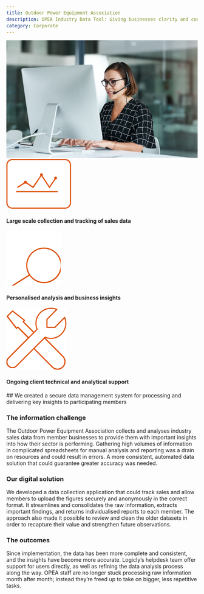 ```yaml
---
title: Outdoor Power Equipment Association
description: OPEA Industry Data Tool: Giving businesses clarity and confidence
category: Corporate
---
```

<div class="grid grid-cols-12">

<div class="col-span-12 project-images">
    <img src="/Projects/Images/13_Outdoor_Power_Equipment_Association/Outdoor-Power-Equipment-Association-customer-care-worker.jpg" />
</div>

<div class="col-span-3 icons-sidebar">
<div>

<img src="/Projects/Icons/13_Outdoor_Power_Equipment_Association/Large_scale_collection_and_tracking_sales_data.svg" />

#### Large scale collection and tracking of sales data

</div>
<div>

<img src="/Projects/Icons/13_Outdoor_Power_Equipment_Association/Personalised_analysis_and_business_insights.svg" />

#### Personalised analysis and business insights

</div>
<div>

<img src="/Projects/Icons/13_Outdoor_Power_Equipment_Association/Ongoing_client_technical_and_analytical_support.svg" />

#### Ongoing client technical and analytical support

</div>
</div>

<div class="col-span-9 project-text">
<div>
## We created a secure data management system for processing and delivering key insights to participating members

### The information challenge
The Outdoor Power Equipment Association collects and analyses industry sales data from member businesses to provide them with important insights into how their sector is performing.
Gathering high volumes of information in complicated spreadsheets for manual analysis and reporting was a drain on resources and could result in errors.
A more consistent, automated data solution that could guarantee greater accuracy was needed.

### Our digital solution
We developed a data collection application that could track sales and allow members to upload the figures securely and anonymously in the correct format.
It streamlines and consolidates the raw information, extracts important findings, and returns individualised reports to each member.
The approach also made it possible to review and clean the older datasets in order to recapture their value and strengthen future observations.

### The outcomes
Since implementation, the data has been more complete and consistent, and the insights have become more accurate.
Logicly’s helpdesk team offer support for users directly, as well as refining the data analysis process along the way.
OPEA staff are no longer stuck processing raw information month after month; instead they’re freed up to take on bigger, less repetitive tasks.

</div>
</div>
</div>
